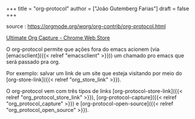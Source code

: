 +++
title = "org-protocol"
author = ["João Gutemberg Farias"]
draft = false
+++

source
: <https://orgmode.org/worg/org-contrib/org-protocol.html>

[Ultimate Org Capture - Chrome Web Store](https://chrome.google.com/webstore/detail/ultimate-org-capture/ijcpiacdhbjjpfookgaodhblgainmcbf)

O org-protocol permite que ações fora do emacs acionem (via [emacsclient]({{< relref "emacsclient" >}})) um chamado pro emacs que será passado pra org.

Por exemplo: salvar um link de um site que esteja visitando por meio do [org-store-link]({{< relref "org_store_link" >}}).

O org-protocol vem com três tipos de links [org-protocol-store-link]({{< relref "org_protocol_store_link" >}}), [org-protocol-capture]({{< relref "org_protocol_capture" >}}) e [org-protocol-open-source]({{< relref "org_protocol_open_source" >}}).
